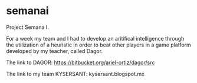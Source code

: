 # semanai
Project Semana I.

For a week my team and I had to develop an aritifical intelligence through the utilization of a heuristic in order to beat other players in a game platform developed by my teacher, called Dagor.

The link to DAGOR: https://bitbucket.org/ariel-ortiz/dagor/src

The link to my team KYSERSANT: kysersant.blogspot.mx
